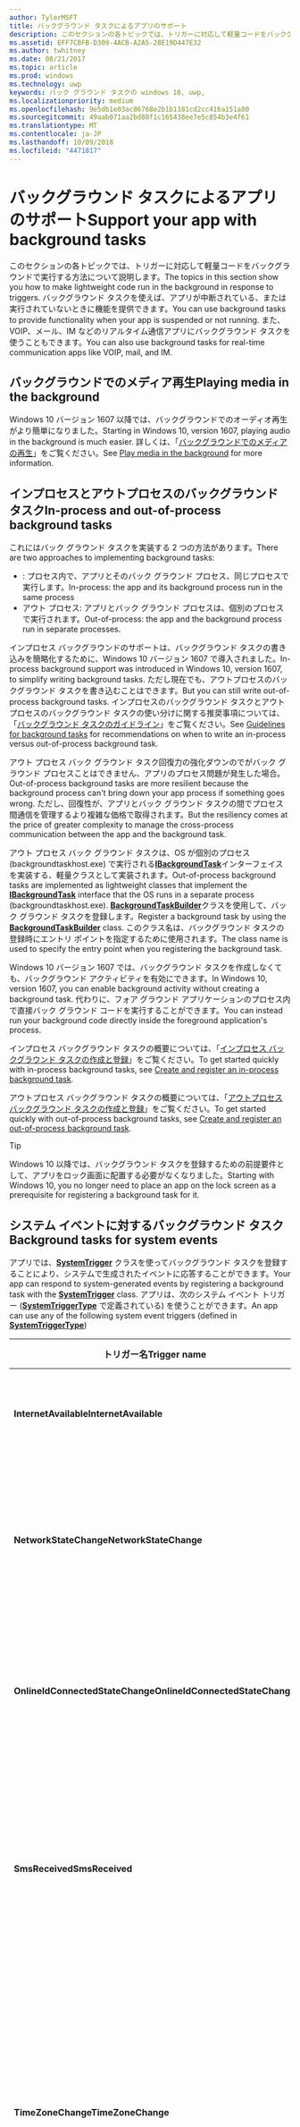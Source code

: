 ```yaml
---
author: TylerMSFT
title: バックグラウンド タスクによるアプリのサポート
description: このセクションの各トピックでは、トリガーに対応して軽量コードをバックグラウンドで実行する方法について説明します。
ms.assetid: EFF7CBFB-D309-4ACB-A2A5-28E19D447E32
ms.author: twhitney
ms.date: 08/21/2017
ms.topic: article
ms.prod: windows
ms.technology: uwp
keywords: バック グラウンド タスクの windows 10, uwp,
ms.localizationpriority: medium
ms.openlocfilehash: 9e5db1e03ac86768e2b1b1181cd2cc416a151a80
ms.sourcegitcommit: 49aab071aa2bd88f1c165438ee7e5c854b3e4f61
ms.translationtype: MT
ms.contentlocale: ja-JP
ms.lasthandoff: 10/09/2018
ms.locfileid: "4471817"
---
```

# <a name="support-your-app-with-background-tasks"></a><span data-ttu-id="13c04-104">バックグラウンド タスクによるアプリのサポート</span><span class="sxs-lookup"><span data-stu-id="13c04-104">Support your app with background tasks</span></span>


<span data-ttu-id="13c04-105">このセクションの各トピックでは、トリガーに対応して軽量コードをバックグラウンドで実行する方法について説明します。</span><span class="sxs-lookup"><span data-stu-id="13c04-105">The topics in this section show you how to make lightweight code run in the background in response to triggers.</span></span> <span data-ttu-id="13c04-106">バックグラウンド タスクを使えば、アプリが中断されている、または実行されていないときに機能を提供できます。</span><span class="sxs-lookup"><span data-stu-id="13c04-106">You can use background tasks to provide functionality when your app is suspended or not running.</span></span> <span data-ttu-id="13c04-107">また、VOIP、メール、IM などのリアルタイム通信アプリにバックグラウンド タスクを使うこともできます。</span><span class="sxs-lookup"><span data-stu-id="13c04-107">You can also use background tasks for real-time communication apps like VOIP, mail, and IM.</span></span>

## <a name="playing-media-in-the-background"></a><span data-ttu-id="13c04-108">バックグラウンドでのメディア再生</span><span class="sxs-lookup"><span data-stu-id="13c04-108">Playing media in the background</span></span>

<span data-ttu-id="13c04-109">Windows 10 バージョン 1607 以降では、バックグラウンドでのオーディオ再生がより簡単になりました。</span><span class="sxs-lookup"><span data-stu-id="13c04-109">Starting in Windows 10, version 1607, playing audio in the background is much easier.</span></span> <span data-ttu-id="13c04-110">詳しくは、「[バックグラウンドでのメディアの再生](https://msdn.microsoft.com/windows/uwp/audio-video-camera/background-audio)」をご覧ください。</span><span class="sxs-lookup"><span data-stu-id="13c04-110">See [Play media in the background](https://msdn.microsoft.com/windows/uwp/audio-video-camera/background-audio) for more information.</span></span>

## <a name="in-process-and-out-of-process-background-tasks"></a><span data-ttu-id="13c04-111">インプロセスとアウトプロセスのバックグラウンド タスク</span><span class="sxs-lookup"><span data-stu-id="13c04-111">In-process and out-of-process background tasks</span></span>

<span data-ttu-id="13c04-112">これにはバック グラウンド タスクを実装する 2 つの方法があります。</span><span class="sxs-lookup"><span data-stu-id="13c04-112">There are two approaches to implementing background tasks:</span></span>

* <span data-ttu-id="13c04-113">: プロセス内で、アプリとそのバック グラウンド プロセス、同じプロセスで実行します。</span><span class="sxs-lookup"><span data-stu-id="13c04-113">In-process: the app and its background process run in the same process</span></span>
* <span data-ttu-id="13c04-114">アウト プロセス: アプリとバック グラウンド プロセスは、個別のプロセスで実行されます。</span><span class="sxs-lookup"><span data-stu-id="13c04-114">Out-of-process: the app and the background process run in separate processes.</span></span>

<span data-ttu-id="13c04-115">インプロセス バックグラウンドのサポートは、バックグラウンド タスクの書き込みを簡略化するために、Windows 10 バージョン 1607 で導入されました。</span><span class="sxs-lookup"><span data-stu-id="13c04-115">In-process background support was introduced in Windows 10, version 1607, to simplify writing background tasks.</span></span> <span data-ttu-id="13c04-116">ただし現在でも、アウトプロセスのバックグラウンド タスクを書き込むことはできます。</span><span class="sxs-lookup"><span data-stu-id="13c04-116">But you can still write out-of-process background tasks.</span></span> <span data-ttu-id="13c04-117">インプロセスのバックグラウンド タスクとアウトプロセスのバックグラウンド タスクの使い分けに関する推奨事項については、「[バックグラウンド タスクのガイドライン](guidelines-for-background-tasks.md)」をご覧ください。</span><span class="sxs-lookup"><span data-stu-id="13c04-117">See [Guidelines for background tasks](guidelines-for-background-tasks.md) for recommendations on when to write an in-process versus out-of-process background task.</span></span>

<span data-ttu-id="13c04-118">アウト プロセス バック グラウンド タスク回復力の強化ダウンのでがバック グラウンド プロセスことはできません、アプリのプロセス問題が発生した場合。</span><span class="sxs-lookup"><span data-stu-id="13c04-118">Out-of-process background tasks are more resilient because the background process can't bring down your app process if something goes wrong.</span></span> <span data-ttu-id="13c04-119">ただし、回復性が、アプリとバック グラウンド タスクの間でプロセス間通信を管理するより複雑な価格で取得されます。</span><span class="sxs-lookup"><span data-stu-id="13c04-119">But the resiliency comes at the price of greater complexity to manage the cross-process communication between the app and the background task.</span></span>

<span data-ttu-id="13c04-120">アウト プロセス バック グラウンド タスクは、OS が個別のプロセス (backgroundtaskhost.exe) で実行される[**IBackgroundTask**](https://msdn.microsoft.com/library/windows/apps/br224794)インターフェイスを実装する、軽量クラスとして実装されます。</span><span class="sxs-lookup"><span data-stu-id="13c04-120">Out-of-process background tasks are implemented as lightweight classes that implement the [**IBackgroundTask**](https://msdn.microsoft.com/library/windows/apps/br224794) interface that the OS runs in a separate process (backgroundtaskhost.exe).</span></span> <span data-ttu-id="13c04-121">[**BackgroundTaskBuilder**](https://msdn.microsoft.com/library/windows/apps/br224768)クラスを使用して、バック グラウンド タスクを登録します。</span><span class="sxs-lookup"><span data-stu-id="13c04-121">Register a background task by using the [**BackgroundTaskBuilder**](https://msdn.microsoft.com/library/windows/apps/br224768) class.</span></span> <span data-ttu-id="13c04-122">このクラス名は、バックグラウンド タスクの登録時にエントリ ポイントを指定するために使用されます。</span><span class="sxs-lookup"><span data-stu-id="13c04-122">The class name is used to specify the entry point when you registering the background task.</span></span>

<span data-ttu-id="13c04-123">Windows 10 バージョン 1607 では、バックグラウンド タスクを作成しなくても、バックグラウンド アクティビティを有効にできます。</span><span class="sxs-lookup"><span data-stu-id="13c04-123">In Windows 10, version 1607, you can enable background activity without creating a background task.</span></span> <span data-ttu-id="13c04-124">代わりに、フォア グラウンド アプリケーションのプロセス内で直接バック グラウンド コードを実行することができます。</span><span class="sxs-lookup"><span data-stu-id="13c04-124">You can instead run your background code directly inside the foreground application's process.</span></span>

<span data-ttu-id="13c04-125">インプロセス バックグラウンド タスクの概要については、「[インプロセス バックグラウンド タスクの作成と登録](create-and-register-an-inproc-background-task.md)」をご覧ください。</span><span class="sxs-lookup"><span data-stu-id="13c04-125">To get started quickly with in-process background tasks, see [Create and register an in-process background task](create-and-register-an-inproc-background-task.md).</span></span>

<span data-ttu-id="13c04-126">アウトプロセス バックグラウンド タスクの概要については、「[アウトプロセス バックグラウンド タスクの作成と登録](create-and-register-a-background-task.md)」をご覧ください。</span><span class="sxs-lookup"><span data-stu-id="13c04-126">To get started quickly with out-of-process background tasks, see [Create and register an out-of-process background task](create-and-register-a-background-task.md).</span></span>

> [!TIP]
> <span data-ttu-id="13c04-127">Windows 10 以降では、バックグラウンド タスクを登録するための前提要件として、アプリをロック画面に配置する必要がなくなりました。</span><span class="sxs-lookup"><span data-stu-id="13c04-127">Starting with Windows 10, you no longer need to place an app on the lock screen as a prerequisite for registering a background task for it.</span></span>

## <a name="background-tasks-for-system-events"></a><span data-ttu-id="13c04-128">システム イベントに対するバックグラウンド タスク</span><span class="sxs-lookup"><span data-stu-id="13c04-128">Background tasks for system events</span></span>

<span data-ttu-id="13c04-129">アプリでは、[**SystemTrigger**](https://msdn.microsoft.com/library/windows/apps/br224838) クラスを使ってバックグラウンド タスクを登録することにより、システムで生成されたイベントに応答することができます。</span><span class="sxs-lookup"><span data-stu-id="13c04-129">Your app can respond to system-generated events by registering a background task with the [**SystemTrigger**](https://msdn.microsoft.com/library/windows/apps/br224838) class.</span></span> <span data-ttu-id="13c04-130">アプリは、次のシステム イベント トリガー ([**SystemTriggerType**](https://msdn.microsoft.com/library/windows/apps/br224839) で定義されている) を使うことができます。</span><span class="sxs-lookup"><span data-stu-id="13c04-130">An app can use any of the following system event triggers (defined in [**SystemTriggerType**](https://msdn.microsoft.com/library/windows/apps/br224839))</span></span>

| <span data-ttu-id="13c04-131">トリガー名</span><span class="sxs-lookup"><span data-stu-id="13c04-131">Trigger name</span></span>                     | <span data-ttu-id="13c04-132">説明</span><span class="sxs-lookup"><span data-stu-id="13c04-132">Description</span></span>                                                                                                    |
|----------------------------------|----------------------------------------------------------------------------------------------------------------|
| **<span data-ttu-id="13c04-133">InternetAvailable</span><span class="sxs-lookup"><span data-stu-id="13c04-133">InternetAvailable</span></span>**            | <span data-ttu-id="13c04-134">インターネットが利用可能になります。</span><span class="sxs-lookup"><span data-stu-id="13c04-134">The Internet becomes available.</span></span>                                                                                |
| **<span data-ttu-id="13c04-135">NetworkStateChange</span><span class="sxs-lookup"><span data-stu-id="13c04-135">NetworkStateChange</span></span>**           | <span data-ttu-id="13c04-136">コストや接続の変更などネットワークの変更が行われます。</span><span class="sxs-lookup"><span data-stu-id="13c04-136">A network change such as a change in cost or connectivity occurs.</span></span>                                              |
| **<span data-ttu-id="13c04-137">OnlineIdConnectedStateChange</span><span class="sxs-lookup"><span data-stu-id="13c04-137">OnlineIdConnectedStateChange</span></span>** | <span data-ttu-id="13c04-138">アカウントに関連付けられたオンライン ID が変更されます。</span><span class="sxs-lookup"><span data-stu-id="13c04-138">Online ID associated with the account changes.</span></span>                                                                 |
| **<span data-ttu-id="13c04-139">SmsReceived</span><span class="sxs-lookup"><span data-stu-id="13c04-139">SmsReceived</span></span>**                  | <span data-ttu-id="13c04-140">インストールされたモバイル ブロードバンド デバイスにより、新しい SMS メッセージが受け取られます。</span><span class="sxs-lookup"><span data-stu-id="13c04-140">A new SMS message is received by an installed mobile broadband device.</span></span>                                         |
| **<span data-ttu-id="13c04-141">TimeZoneChange</span><span class="sxs-lookup"><span data-stu-id="13c04-141">TimeZoneChange</span></span>**               | <span data-ttu-id="13c04-142">デバイスでタイム ゾーンが変更されます (たとえば、システムが夏時間に合わせて時刻を調整したとき)。</span><span class="sxs-lookup"><span data-stu-id="13c04-142">The time zone changes on the device (for example, when the system adjusts the clock for daylight saving time).</span></span> |

<span data-ttu-id="13c04-143">詳しくは、「[バックグラウンド タスクによるシステム イベントへの応答](respond-to-system-events-with-background-tasks.md)」をご覧ください。</span><span class="sxs-lookup"><span data-stu-id="13c04-143">For more info see [Respond to system events with background tasks](respond-to-system-events-with-background-tasks.md).</span></span>

## <a name="conditions-for-background-tasks"></a><span data-ttu-id="13c04-144">バックグラウンド タスクの条件</span><span class="sxs-lookup"><span data-stu-id="13c04-144">Conditions for background tasks</span></span>

<span data-ttu-id="13c04-145">条件を追加すると、バックグラウンド タスクがトリガーされた後でも、バックグラウンド タスクを実行するタイミングを制御することができます。</span><span class="sxs-lookup"><span data-stu-id="13c04-145">You can control when the background task runs, even after it is triggered, by adding a condition.</span></span> <span data-ttu-id="13c04-146">バックグラウンド タスクは、トリガーされても、条件がすべて満たされるまで実行されません。</span><span class="sxs-lookup"><span data-stu-id="13c04-146">Once triggered, a background task will not run until all of its conditions are met.</span></span> <span data-ttu-id="13c04-147">次の条件 ([**SystemConditionType**](https://msdn.microsoft.com/library/windows/apps/br224835) 列挙型で表されます) を使うことができます。</span><span class="sxs-lookup"><span data-stu-id="13c04-147">The following conditions (represented by the [**SystemConditionType**](https://msdn.microsoft.com/library/windows/apps/br224835) enumeration) can be used.</span></span>

| <span data-ttu-id="13c04-148">条件名</span><span class="sxs-lookup"><span data-stu-id="13c04-148">Condition name</span></span>           | <span data-ttu-id="13c04-149">説明</span><span class="sxs-lookup"><span data-stu-id="13c04-149">Description</span></span>                       |
|--------------------------|-----------------------------------|
| **<span data-ttu-id="13c04-150">InternetAvailable</span><span class="sxs-lookup"><span data-stu-id="13c04-150">InternetAvailable</span></span>**    | <span data-ttu-id="13c04-151">インターネットが利用可能である必要があります。</span><span class="sxs-lookup"><span data-stu-id="13c04-151">The Internet must be available.</span></span>   |
| **<span data-ttu-id="13c04-152">InternetNotAvailable</span><span class="sxs-lookup"><span data-stu-id="13c04-152">InternetNotAvailable</span></span>** | <span data-ttu-id="13c04-153">インターネットが利用不可である必要があります。</span><span class="sxs-lookup"><span data-stu-id="13c04-153">The Internet must be unavailable.</span></span> |
| **<span data-ttu-id="13c04-154">SessionConnected</span><span class="sxs-lookup"><span data-stu-id="13c04-154">SessionConnected</span></span>**     | <span data-ttu-id="13c04-155">セッションが接続されている必要があります。</span><span class="sxs-lookup"><span data-stu-id="13c04-155">The session must be connected.</span></span>    |
| **<span data-ttu-id="13c04-156">SessionDisconnected</span><span class="sxs-lookup"><span data-stu-id="13c04-156">SessionDisconnected</span></span>**  | <span data-ttu-id="13c04-157">セッションが切断されている必要があります。</span><span class="sxs-lookup"><span data-stu-id="13c04-157">The session must be disconnected.</span></span> |
| **<span data-ttu-id="13c04-158">UserNotPresent</span><span class="sxs-lookup"><span data-stu-id="13c04-158">UserNotPresent</span></span>**       | <span data-ttu-id="13c04-159">ユーザーが不在である必要があります。</span><span class="sxs-lookup"><span data-stu-id="13c04-159">The user must be away.</span></span>            |
| **<span data-ttu-id="13c04-160">UserPresent</span><span class="sxs-lookup"><span data-stu-id="13c04-160">UserPresent</span></span>**          | <span data-ttu-id="13c04-161">ユーザーが在席している必要があります。</span><span class="sxs-lookup"><span data-stu-id="13c04-161">The user must be present.</span></span>         |

<span data-ttu-id="13c04-162">バックグラウンド タスク [BackgroundTaskBuilder.AddCondition](https://docs.microsoft.com/uwp/api/Windows.ApplicationModel.Background.BackgroundTaskBuilder) に **InternetAvailable** 条件を追加して、ネットワーク スタックが実行されるまで、バックグラウンド タスクのトリガーを遅らせます。</span><span class="sxs-lookup"><span data-stu-id="13c04-162">Add the **InternetAvailable** condition to your background task [BackgroundTaskBuilder.AddCondition](https://docs.microsoft.com/uwp/api/Windows.ApplicationModel.Background.BackgroundTaskBuilder) to delay triggering the background task until the network stack is running.</span></span> <span data-ttu-id="13c04-163">この条件は、ネットワークが利用可能になるまで、バック グラウンド タスクが実行されないために、電力を節約します。</span><span class="sxs-lookup"><span data-stu-id="13c04-163">This condition saves power because the background task won't execute until the network is available.</span></span> <span data-ttu-id="13c04-164">この条件では、リアルタイムのアクティブ化は行われません。</span><span class="sxs-lookup"><span data-stu-id="13c04-164">This condition does not provide real-time activation.</span></span>

<span data-ttu-id="13c04-165">バック グラウンド タスクは、ネットワーク接続を必要とする場合は、バック グラウンド タスクの実行中に、ネットワークが上に含まれることを確認する[IsNetworkRequested](https://docs.microsoft.com/uwp/api/Windows.ApplicationModel.Background.BackgroundTaskBuilder)を設定します。</span><span class="sxs-lookup"><span data-stu-id="13c04-165">If your background task requires network connectivity, set [IsNetworkRequested](https://docs.microsoft.com/uwp/api/Windows.ApplicationModel.Background.BackgroundTaskBuilder) to ensure that the network stays up while the background task runs.</span></span> <span data-ttu-id="13c04-166">これによって、デバイスがコネクト スタンバイ モードに入っている場合でも、タスクの実行中はネットワークを稼働状態に保つようにバックグラウンド タスク インフラストラクチャに指示されます。</span><span class="sxs-lookup"><span data-stu-id="13c04-166">This tells the background task infrastructure to keep the network up while the task is executing, even if the device has entered Connected Standby mode.</span></span> <span data-ttu-id="13c04-167">バック グラウンド タスクが**IsNetworkRequested**を設定していない場合、バック グラウンド タスクはできません (たとえば、電話の画面がになっているとき。) コネクト スタンバイ モードのときにネットワークにアクセス</span><span class="sxs-lookup"><span data-stu-id="13c04-167">If your background task does not set **IsNetworkRequested**, then your background task will not be able to access the network when in Connected Standby mode (for example, when a phone's screen is turned off.)</span></span>
 
<span data-ttu-id="13c04-168">バック グラウンド タスクの条件について詳しくは、[バック グラウンド タスクを実行するための条件の設定](set-conditions-for-running-a-background-task.md)を参照してください。</span><span class="sxs-lookup"><span data-stu-id="13c04-168">For more info about background task conditions, see [Set conditions for running a background task](set-conditions-for-running-a-background-task.md).</span></span>

## <a name="application-manifest-requirements"></a><span data-ttu-id="13c04-169">アプリケーション マニフェストの要件</span><span class="sxs-lookup"><span data-stu-id="13c04-169">Application manifest requirements</span></span>

<span data-ttu-id="13c04-170">アウトプロセスを実行するバックグラウンド タスクをアプリに正常に登録するには、バックグラウンド タスクをアプリケーション マニフェストで宣言する必要があります。</span><span class="sxs-lookup"><span data-stu-id="13c04-170">Before your app can successfully register a background task that runs out-of-process, it must be declared in the application manifest.</span></span> <span data-ttu-id="13c04-171">ホスト アプリと同じプロセスで実行されるバックグラウンド タスクについては、アプリケーション マニフェストで宣言する必要はありません。</span><span class="sxs-lookup"><span data-stu-id="13c04-171">Background tasks that run in the same process as their host app do not need to be declared in the application manifest.</span></span> <span data-ttu-id="13c04-172">詳しくは、「[アプリケーション マニフェストでのバックグラウンド タスクの宣言](declare-background-tasks-in-the-application-manifest.md)」をご覧ください。</span><span class="sxs-lookup"><span data-stu-id="13c04-172">For more info see [Declare background tasks in the application manifest](declare-background-tasks-in-the-application-manifest.md).</span></span>

## <a name="background-tasks"></a><span data-ttu-id="13c04-173">バックグラウンド タスク</span><span class="sxs-lookup"><span data-stu-id="13c04-173">Background tasks</span></span>

<span data-ttu-id="13c04-174">次のリアルタイム トリガーを使うと、バックグラウンドで軽量なカスタム コードを実行できます。</span><span class="sxs-lookup"><span data-stu-id="13c04-174">The following real-time triggers can be used to run lightweight custom code in the background:</span></span>

| <span data-ttu-id="13c04-175">リアルタイム トリガー</span><span class="sxs-lookup"><span data-stu-id="13c04-175">Real-time trigger</span></span>  | <span data-ttu-id="13c04-176">説明</span><span class="sxs-lookup"><span data-stu-id="13c04-176">Description</span></span> |
|--------------------|-------------|
| **<span data-ttu-id="13c04-177">コントロール チャネル</span><span class="sxs-lookup"><span data-stu-id="13c04-177">Control Channel</span></span>** | <span data-ttu-id="13c04-178">バックグラウンド タスクでは、[**ControlChannelTrigger**](https://msdn.microsoft.com/library/windows/apps/hh701032) を使って接続が有効な状態を維持し、コントロール チャネルでメッセージを受け取ることができます。</span><span class="sxs-lookup"><span data-stu-id="13c04-178">Background tasks can keep a connection alive, and receive messages on the control channel, by using the [**ControlChannelTrigger**](https://msdn.microsoft.com/library/windows/apps/hh701032).</span></span> <span data-ttu-id="13c04-179">アプリがソケットをリッスンしている場合は、**ControlChannelTrigger** の代わりにソケット ブローカーを使うことができます。</span><span class="sxs-lookup"><span data-stu-id="13c04-179">If your app is listening to a socket, you can use the Socket Broker instead of the **ControlChannelTrigger**.</span></span> <span data-ttu-id="13c04-180">ソケット ブローカーの使用について詳しくは、「[SocketActivityTrigger](https://msdn.microsoft.com/library/windows/apps/dn806009)」をご覧ください。</span><span class="sxs-lookup"><span data-stu-id="13c04-180">For more details on using the Socket Broker, see [SocketActivityTrigger](https://msdn.microsoft.com/library/windows/apps/dn806009).</span></span> <span data-ttu-id="13c04-181">**ControlChannelTrigger** は、Windows Phone ではサポートされていません。</span><span class="sxs-lookup"><span data-stu-id="13c04-181">The **ControlChannelTrigger** is not supported on Windows Phone.</span></span> |
| **<span data-ttu-id="13c04-182">タイマー</span><span class="sxs-lookup"><span data-stu-id="13c04-182">Timer</span></span>** | <span data-ttu-id="13c04-183">バックグラウンド タスクは、15 分おきに実行できます。また、[**TimeTrigger**](https://msdn.microsoft.com/library/windows/apps/br224843) を使って特定の時刻に実行するように設定することもできます。</span><span class="sxs-lookup"><span data-stu-id="13c04-183">Background tasks can run as frequently as every 15 minutes, and they can be set to run at a certain time by using the [**TimeTrigger**](https://msdn.microsoft.com/library/windows/apps/br224843).</span></span> <span data-ttu-id="13c04-184">詳しくは、「[タイマーでのバックグラウンド タスクの実行](run-a-background-task-on-a-timer-.md)」をご覧ください。</span><span class="sxs-lookup"><span data-stu-id="13c04-184">For more info see [Run a background task on a timer](run-a-background-task-on-a-timer-.md).</span></span> |
| **<span data-ttu-id="13c04-185">プッシュ通知</span><span class="sxs-lookup"><span data-stu-id="13c04-185">Push Notification</span></span>** | <span data-ttu-id="13c04-186">バックグラウンド タスクは、[**PushNotificationTrigger**](https://msdn.microsoft.com/library/windows/apps/hh700543) に応答して、直接プッシュ通知を受け取ります。</span><span class="sxs-lookup"><span data-stu-id="13c04-186">Background tasks respond to the [**PushNotificationTrigger**](https://msdn.microsoft.com/library/windows/apps/hh700543) to receive raw push notifications.</span></span> |

**<span data-ttu-id="13c04-187">注</span><span class="sxs-lookup"><span data-stu-id="13c04-187">Note</span></span>**  

<span data-ttu-id="13c04-188">ユニバーサル Windows アプリは、どの種類のバックグラウンド トリガーを登録する場合でも、先に [**RequestAccessAsync**](https://msdn.microsoft.com/library/windows/apps/hh700485) を呼び出す必要があります。</span><span class="sxs-lookup"><span data-stu-id="13c04-188">Universal Windows apps must call [**RequestAccessAsync**](https://msdn.microsoft.com/library/windows/apps/hh700485) before registering any of the background trigger types.</span></span>

<span data-ttu-id="13c04-189">更新プログラムのリリース後にユニバーサル Windows アプリが引き続き適切に実行されるようにするには、更新後にアプリが起動する際に、[**RemoveAccess**](https://msdn.microsoft.com/library/windows/apps/hh700471)、[**RequestAccessAsync**](https://msdn.microsoft.com/library/windows/apps/hh700485) の順に呼び出します。</span><span class="sxs-lookup"><span data-stu-id="13c04-189">To ensure that your Universal Windows app continues to run properly after you release an update, call [**RemoveAccess**](https://msdn.microsoft.com/library/windows/apps/hh700471) and then call [**RequestAccessAsync**](https://msdn.microsoft.com/library/windows/apps/hh700485) when your app launches after being updated.</span></span> <span data-ttu-id="13c04-190">詳しくは、「[バックグラウンド タスクのガイドライン](guidelines-for-background-tasks.md)」をご覧ください。</span><span class="sxs-lookup"><span data-stu-id="13c04-190">For more information, see [Guidelines for background tasks](guidelines-for-background-tasks.md).</span></span>

<span data-ttu-id="13c04-191">**トリガー インスタンスの数の制限:** アプリが登録できる一部のトリガー インスタンスの数には制限があります。</span><span class="sxs-lookup"><span data-stu-id="13c04-191">**Limits on the number of trigger instances:** There are limits to how many instances of some triggers an app can register.</span></span> <span data-ttu-id="13c04-192">アプリが [ApplicationTrigger](https://docs.microsoft.com/uwp/api/Windows.ApplicationModel.Background.ApplicationTrigger)、[MediaProcessingTrigger](https://docs.microsoft.com/uwp/api/windows.applicationmodel.background.mediaprocessingtrigger)、および [DeviceUseTrigger](https://msdn.microsoft.com/library/windows/apps/windows.applicationmodel.background.deviceusetrigger.aspx?f=255&MSPPError=-2147217396) を登録できるのは、アプリのインスタンスごとに 1 回のみです。</span><span class="sxs-lookup"><span data-stu-id="13c04-192">An app can only register   [ApplicationTrigger](https://docs.microsoft.com/uwp/api/Windows.ApplicationModel.Background.ApplicationTrigger), [MediaProcessingTrigger](https://docs.microsoft.com/uwp/api/windows.applicationmodel.background.mediaprocessingtrigger) and [DeviceUseTrigger](https://msdn.microsoft.com/library/windows/apps/windows.applicationmodel.background.deviceusetrigger.aspx?f=255&MSPPError=-2147217396) once per instance of the app.</span></span> <span data-ttu-id="13c04-193">アプリでこの制限を超えると、登録で例外がスローされます。</span><span class="sxs-lookup"><span data-stu-id="13c04-193">If an app goes over this limit, registration will throw an exception.</span></span>

## <a name="system-event-triggers"></a><span data-ttu-id="13c04-194">システム イベント トリガー</span><span class="sxs-lookup"><span data-stu-id="13c04-194">System event triggers</span></span>

<span data-ttu-id="13c04-195">[**SystemTriggerType**](https://msdn.microsoft.com/library/windows/apps/br224839) 列挙体は、次のシステム イベント トリガーを表します。</span><span class="sxs-lookup"><span data-stu-id="13c04-195">The [**SystemTriggerType**](https://msdn.microsoft.com/library/windows/apps/br224839) enumeration represents the following system event triggers:</span></span>

| <span data-ttu-id="13c04-196">トリガー名</span><span class="sxs-lookup"><span data-stu-id="13c04-196">Trigger name</span></span>            | <span data-ttu-id="13c04-197">説明</span><span class="sxs-lookup"><span data-stu-id="13c04-197">Description</span></span>                                                       |
|-------------------------|-------------------------------------------------------------------|
| **<span data-ttu-id="13c04-198">UserPresent</span><span class="sxs-lookup"><span data-stu-id="13c04-198">UserPresent</span></span>**         | <span data-ttu-id="13c04-199">ユーザーが在席になったら、バックグラウンド タスクがトリガーされます。</span><span class="sxs-lookup"><span data-stu-id="13c04-199">The background task is triggered when the user becomes present.</span></span>   |
| **<span data-ttu-id="13c04-200">UserAway</span><span class="sxs-lookup"><span data-stu-id="13c04-200">UserAway</span></span>**            | <span data-ttu-id="13c04-201">ユーザーが不在になったら、バックグラウンド タスクがトリガーされます。</span><span class="sxs-lookup"><span data-stu-id="13c04-201">The background task is triggered when the user becomes absent.</span></span>    |
| **<span data-ttu-id="13c04-202">ControlChannelReset</span><span class="sxs-lookup"><span data-stu-id="13c04-202">ControlChannelReset</span></span>** | <span data-ttu-id="13c04-203">コントロール チャネルがリセットされたら、バックグラウンド タスクがトリガーされます。</span><span class="sxs-lookup"><span data-stu-id="13c04-203">The background task is triggered when a control channel is reset.</span></span> |
| **<span data-ttu-id="13c04-204">SessionConnected</span><span class="sxs-lookup"><span data-stu-id="13c04-204">SessionConnected</span></span>**    | <span data-ttu-id="13c04-205">セッションが接続されたら、バックグラウンド タスクがトリガーされます。</span><span class="sxs-lookup"><span data-stu-id="13c04-205">The background task is triggered when the session is connected.</span></span>   |

   
<span data-ttu-id="13c04-206">以下のシステム イベント トリガーは、ユーザーがアプリをロック画面に配置した場合や、アプリをロック画面から削除した場合に、そのことを通知します。</span><span class="sxs-lookup"><span data-stu-id="13c04-206">The following system event triggers signal when the user has moved an app on or off the lock screen.</span></span>

| <span data-ttu-id="13c04-207">トリガー名</span><span class="sxs-lookup"><span data-stu-id="13c04-207">Trigger name</span></span>                     | <span data-ttu-id="13c04-208">説明</span><span class="sxs-lookup"><span data-stu-id="13c04-208">Description</span></span>                                  |
|----------------------------------|----------------------------------------------|
| **<span data-ttu-id="13c04-209">LockScreenApplicationAdded</span><span class="sxs-lookup"><span data-stu-id="13c04-209">LockScreenApplicationAdded</span></span>**   | <span data-ttu-id="13c04-210">アプリのタイルがロック画面に追加されます。</span><span class="sxs-lookup"><span data-stu-id="13c04-210">An app tile is added to the lock screen.</span></span>     |
| **<span data-ttu-id="13c04-211">LockScreenApplicationRemoved</span><span class="sxs-lookup"><span data-stu-id="13c04-211">LockScreenApplicationRemoved</span></span>** | <span data-ttu-id="13c04-212">アプリのタイルがロック画面から削除されます。</span><span class="sxs-lookup"><span data-stu-id="13c04-212">An app tile is removed from the lock screen.</span></span> |

 
## <a name="background-task-resource-constraints"></a><span data-ttu-id="13c04-213">バックグラウンド タスク リソースの制限</span><span class="sxs-lookup"><span data-stu-id="13c04-213">Background task resource constraints</span></span>

<span data-ttu-id="13c04-214">バックグラウンド タスクは軽量です。</span><span class="sxs-lookup"><span data-stu-id="13c04-214">Background tasks are lightweight.</span></span> <span data-ttu-id="13c04-215">バックグラウンドの実行を最小限に抑えることにより、フォアグラウンド アプリでの最適なユーザー エクスペリエンスとバッテリ寿命が保証されます。</span><span class="sxs-lookup"><span data-stu-id="13c04-215">Keeping background execution to a minimum ensures the best user experience with foreground apps and battery life.</span></span> <span data-ttu-id="13c04-216">この設定は、リソース制約をバックグラウンド タスクに適用することにより、強制的に適用されます。</span><span class="sxs-lookup"><span data-stu-id="13c04-216">This is enforced by applying resource constraints to background tasks.</span></span>

<span data-ttu-id="13c04-217">バックグラウンド タスクに使用できる時間は、ウォールクロック時間で 30 秒間に制限されています。</span><span class="sxs-lookup"><span data-stu-id="13c04-217">Background tasks are limited to 30 seconds of wall-clock usage.</span></span>

### <a name="memory-constraints"></a><span data-ttu-id="13c04-218">メモリの制限</span><span class="sxs-lookup"><span data-stu-id="13c04-218">Memory constraints</span></span>

<span data-ttu-id="13c04-219">リソースには制約があるため (特にメモリの少ないデバイスの場合)、バックグラウンド タスクにはメモリの制限が存在する場合があり、これによってバックグラウンド タスクが使うことができるメモリの最大容量が決まります。</span><span class="sxs-lookup"><span data-stu-id="13c04-219">Due to the resource constraints for low-memory devices, background tasks may have a memory limit that determines the maximum amount of memory the background task can use.</span></span> <span data-ttu-id="13c04-220">バックグラウンド タスクがこの制限を超過する操作を試行すると、操作は失敗し、タスクで処理できるメモリ不足例外が生成されることがあります。</span><span class="sxs-lookup"><span data-stu-id="13c04-220">If your background task attempts an operation that would exceed this limit, the operation will fail and may generate an out-of-memory exception--which the task can handle.</span></span> <span data-ttu-id="13c04-221">メモリ不足例外がタスクで処理されない場合や、試行された操作がメモリ不足例外を生じさせる性質のものではなかった場合は、タスクが直ちに終了されます。</span><span class="sxs-lookup"><span data-stu-id="13c04-221">If the task does not handle the out-of-memory exception, or the nature of the attempted operation is such that an out-of-memory exception was not generated, then the task will be terminated immediately.</span></span>  

<span data-ttu-id="13c04-222">上限 (あれば) を検出し、進行中のバックグラウンド タスクのメモリ使用量を監視するには、[**MemoryManager**](https://msdn.microsoft.com/library/windows/apps/dn633831) API を使って、現在のメモリ使用量と制限を問い合わせることができます。</span><span class="sxs-lookup"><span data-stu-id="13c04-222">You can use the [**MemoryManager**](https://msdn.microsoft.com/library/windows/apps/dn633831) APIs to query your current memory usage and limit in order to discover your cap (if any), and to monitor your background task's ongoing memory usage.</span></span>

### <a name="per-device-limit-for-apps-with-background-tasks-for-low-memory-devices"></a><span data-ttu-id="13c04-223">メモリの少ないデバイスにおけるバックグラウンド タスクのあるアプリのデバイスごとの制限</span><span class="sxs-lookup"><span data-stu-id="13c04-223">Per-device limit for apps with background tasks for low-memory devices</span></span>

<span data-ttu-id="13c04-224">メモリに制約のあるデバイスでは、デバイスにインストールでき、いつでもバックグラウンド タスクを使うことができるアプリの数に制限があります。</span><span class="sxs-lookup"><span data-stu-id="13c04-224">On memory-constrained devices, there is a limit to the number of apps that can be installed on a device and use background tasks at any given time.</span></span> <span data-ttu-id="13c04-225">この数を超えると、すべてのバックグラウンド タスクを登録するのに必要な [**RequestAccessAsync**](https://msdn.microsoft.com/library/windows/apps/hh700485) の呼び出しが失敗します。</span><span class="sxs-lookup"><span data-stu-id="13c04-225">If this number is exceeded, the call to [**RequestAccessAsync**](https://msdn.microsoft.com/library/windows/apps/hh700485), which is required to register all background tasks, will fail.</span></span>

### <a name="battery-saver"></a><span data-ttu-id="13c04-226">バッテリー節約機能</span><span class="sxs-lookup"><span data-stu-id="13c04-226">Battery Saver</span></span>

<span data-ttu-id="13c04-227">バッテリー節約機能が有効であってもバックグラウンド タスクを実行しプッシュ通知を受信するようにアプリを設定していない限り、デバイスが外部電源に接続されていない状態でバッテリー残量が指定量を下回ると、バッテリー節約機能 (有効な場合) によりバックグラウンド タスクが実行されなくなります。</span><span class="sxs-lookup"><span data-stu-id="13c04-227">Unless you exempt your app so that it can still run background tasks and receive push notifications when Battery Saver is on, the Battery Saver feature, when enabled, will prevent background tasks from running when the device is not connected to external power and the battery goes below a specified amount of power remaining.</span></span> <span data-ttu-id="13c04-228">これによりバックグラウンド タスクを登録できなくなることはありません。</span><span class="sxs-lookup"><span data-stu-id="13c04-228">This will not prevent you from registering background tasks.</span></span>

<span data-ttu-id="13c04-229">ただし、エンタープライズ アプリ, と、Microsoft Store で公開されていないのアプリでは、「[無期限にバック グラウンドで実行](run-in-the-background-indefinetly.md)する機能を使用して、バック グラウンドで無期限にバック グラウンド タスクまたは延長実行セッションを実行する方法について説明します。</span><span class="sxs-lookup"><span data-stu-id="13c04-229">However, for enterprise apps, and apps that will not be published in the Microsoft Store, see [Run in the background indefinitely](run-in-the-background-indefinetly.md) to learn how to use a capabilities to run a background task or extended execution session in the background indefinitely.</span></span>

## <a name="background-task-resource-guarantees-for-real-time-communication"></a><span data-ttu-id="13c04-230">リアルタイム通信に対するバックグラウンド タスク リソース保証</span><span class="sxs-lookup"><span data-stu-id="13c04-230">Background task resource guarantees for real-time communication</span></span>

<span data-ttu-id="13c04-231">リソース クォータがリアルタイム通信機能に干渉することがないように、[**ControlChannelTrigger**](https://msdn.microsoft.com/library/windows/apps/hh701032) と [**PushNotificationTrigger**](https://msdn.microsoft.com/library/windows/apps/hh700543) を使ったバックグラウンド タスクごとに CPU リソース保証クォータが確保されます。</span><span class="sxs-lookup"><span data-stu-id="13c04-231">To prevent resource quotas from interfering with real-time communication functionality, background tasks using the [**ControlChannelTrigger**](https://msdn.microsoft.com/library/windows/apps/hh701032) and [**PushNotificationTrigger**](https://msdn.microsoft.com/library/windows/apps/hh700543) receive guaranteed CPU resource quotas for every running task.</span></span> <span data-ttu-id="13c04-232">リソース クォータは、先ほど説明したように、これらのバックグラウンド タスクに対して一定のままです。</span><span class="sxs-lookup"><span data-stu-id="13c04-232">The resource quotas are as mentioned above, and remain constant for these background tasks.</span></span>

<span data-ttu-id="13c04-233">アプリでは、特に何も行わなくても、[**ControlChannelTrigger**](https://msdn.microsoft.com/library/windows/apps/hh701032) と [**PushNotificationTrigger**](https://msdn.microsoft.com/library/windows/apps/hh700543) を使ったバックグラウンド タスクごとにリソース保証クォータが確保されます。</span><span class="sxs-lookup"><span data-stu-id="13c04-233">Your app doesn't have to do anything differently to get the guaranteed resource quotas for [**ControlChannelTrigger**](https://msdn.microsoft.com/library/windows/apps/hh701032) and [**PushNotificationTrigger**](https://msdn.microsoft.com/library/windows/apps/hh700543) background tasks.</span></span> <span data-ttu-id="13c04-234">システムは、これらのタスクを常に重要なバックグラウンド タスクとして扱います。</span><span class="sxs-lookup"><span data-stu-id="13c04-234">The system always treats these as critical background tasks.</span></span>

## <a name="maintenance-trigger"></a><span data-ttu-id="13c04-235">メンテナンス トリガー</span><span class="sxs-lookup"><span data-stu-id="13c04-235">Maintenance trigger</span></span>

<span data-ttu-id="13c04-236">メンテナンス タスクは、デバイスが AC 電源に接続されているときにだけ実行されます。</span><span class="sxs-lookup"><span data-stu-id="13c04-236">Maintenance tasks only run when the device is plugged in to AC power.</span></span> <span data-ttu-id="13c04-237">詳しくは、「[メンテナンス トリガーの使用](use-a-maintenance-trigger.md)」をご覧ください。</span><span class="sxs-lookup"><span data-stu-id="13c04-237">For more info see [Use a maintenance trigger](use-a-maintenance-trigger.md).</span></span>

## <a name="background-tasks-for-sensors-and-devices"></a><span data-ttu-id="13c04-238">センサーとデバイスのバックグラウンド タスク</span><span class="sxs-lookup"><span data-stu-id="13c04-238">Background tasks for sensors and devices</span></span>

<span data-ttu-id="13c04-239">アプリでは、[**DeviceUseTrigger**](https://msdn.microsoft.com/library/windows/apps/dn297337) クラスによりバックグラウンド タスクからセンサーと周辺デバイスにアクセスできます。</span><span class="sxs-lookup"><span data-stu-id="13c04-239">Your app can access sensors and peripheral devices from a background task with the [**DeviceUseTrigger**](https://msdn.microsoft.com/library/windows/apps/dn297337) class.</span></span> <span data-ttu-id="13c04-240">このトリガーは、データの同期や監視など長期間にわたる操作に使用できます。</span><span class="sxs-lookup"><span data-stu-id="13c04-240">You can use this trigger for long-running operations such as data synchronization or monitoring.</span></span> <span data-ttu-id="13c04-241">システム イベントのタスクとは異なり、**DeviceUseTrigger** タスクは、アプリがフォアグラウンドで実行されており条件が設定されていない場合にのみトリガーできます。</span><span class="sxs-lookup"><span data-stu-id="13c04-241">Unlike tasks for system events, a **DeviceUseTrigger** task can only be triggered while your app is running in the foreground and no conditions can be set on it.</span></span>

> [!IMPORTANT]
> <span data-ttu-id="13c04-242">**DeviceUseTrigger** と **DeviceServicingTrigger** は、インプロセスのバックグラウンド タスクでは使用できません。</span><span class="sxs-lookup"><span data-stu-id="13c04-242">The **DeviceUseTrigger** and **DeviceServicingTrigger** cannot be used with in-process background tasks.</span></span>

<span data-ttu-id="13c04-243">時間がかかるファームウェア更新など、一部の重要なデバイス操作は、[**DeviceUseTrigger**](https://msdn.microsoft.com/library/windows/apps/dn297337) では実行できません。</span><span class="sxs-lookup"><span data-stu-id="13c04-243">Some critical device operations, such as long running firmware updates, cannot be performed with the [**DeviceUseTrigger**](https://msdn.microsoft.com/library/windows/apps/dn297337).</span></span> <span data-ttu-id="13c04-244">このような操作は PC でのみ、[**DeviceServicingTrigger**](https://msdn.microsoft.com/library/windows/apps/dn297315) を使う特権アプリによってのみ実行できます。</span><span class="sxs-lookup"><span data-stu-id="13c04-244">Such operations can be performed only on the PC, and only by a privileged app that uses the [**DeviceServicingTrigger**](https://msdn.microsoft.com/library/windows/apps/dn297315).</span></span> <span data-ttu-id="13c04-245">*特権アプリ*とは、これらの操作を実行する権限をデバイス製造元から与えられているアプリです。</span><span class="sxs-lookup"><span data-stu-id="13c04-245">A *privileged app* is an app that the device's manufacturer has authorized to perform those operations.</span></span> <span data-ttu-id="13c04-246">デバイス メタデータを使って、どのアプリがデバイスの特権アプリであるか (存在する場合) を指定します。</span><span class="sxs-lookup"><span data-stu-id="13c04-246">Device metadata is used to specify which app, if any, has been designated as the privileged app for a device.</span></span> <span data-ttu-id="13c04-247">詳しくは、[デバイスの同期と Microsoft Store デバイス アプリの更新プログラム](http://go.microsoft.com/fwlink/p/?LinkId=306619)をご覧ください。</span><span class="sxs-lookup"><span data-stu-id="13c04-247">For more info, see [Device sync and update for Microsoft Store device apps](http://go.microsoft.com/fwlink/p/?LinkId=306619)</span></span>

## <a name="managing-background-tasks"></a><span data-ttu-id="13c04-248">バックグラウンド タスクの管理</span><span class="sxs-lookup"><span data-stu-id="13c04-248">Managing background tasks</span></span>

<span data-ttu-id="13c04-249">バックグラウンド タスクは、イベントとローカル ストレージを使って進行状況、完了、キャンセルをアプリに報告できます。</span><span class="sxs-lookup"><span data-stu-id="13c04-249">Background tasks can report progress, completion, and cancellation to your app using events and local storage.</span></span> <span data-ttu-id="13c04-250">アプリは、バックグラウンド タスクがスローした例外をキャッチしたり、アプリの更新中にバックグラウンド タスクの登録を行うこともできます。</span><span class="sxs-lookup"><span data-stu-id="13c04-250">Your app can also catch exceptions thrown by a background task, and manage background task registration during app updates.</span></span> <span data-ttu-id="13c04-251">詳しくは、次のトピックをご覧ください。</span><span class="sxs-lookup"><span data-stu-id="13c04-251">For more info see:</span></span>

[<span data-ttu-id="13c04-252">取り消されたバックグラウンド タスクの処理</span><span class="sxs-lookup"><span data-stu-id="13c04-252">Handle a cancelled background task</span></span>](handle-a-cancelled-background-task.md)  
[<span data-ttu-id="13c04-253">バックグラウンド タスクの進捗状況と完了の監視</span><span class="sxs-lookup"><span data-stu-id="13c04-253">Monitor background task progress and completion</span></span>](monitor-background-task-progress-and-completion.md)

<span data-ttu-id="13c04-254">アプリの起動中にバック グラウンド タスクの登録を確認します。</span><span class="sxs-lookup"><span data-stu-id="13c04-254">Check your background task registration during app launch.</span></span> <span data-ttu-id="13c04-255">BackgroundTaskBuilder.AllTasks に、アプリのグループ化されていないバック グラウンド タスクが指定されていることを確認します。</span><span class="sxs-lookup"><span data-stu-id="13c04-255">Ensure that your app's ungrouped background tasks are present in BackgroundTaskBuilder.AllTasks.</span></span> <span data-ttu-id="13c04-256">存在しないものを再登録します。</span><span class="sxs-lookup"><span data-stu-id="13c04-256">Re-register the ones that are not present.</span></span> <span data-ttu-id="13c04-257">不要になったをすべてのタスクの登録を解除します。</span><span class="sxs-lookup"><span data-stu-id="13c04-257">Unregister any tasks that are no longer needed.</span></span> <span data-ttu-id="13c04-258">これにより、アプリが起動されるたびにすべてのバック グラウンド タスクの登録は最新であります。</span><span class="sxs-lookup"><span data-stu-id="13c04-258">This ensures that all background tasks registrations are up-to-date every time the app is launched.</span></span>

## <a name="related-topics"></a><span data-ttu-id="13c04-259">関連トピック</span><span class="sxs-lookup"><span data-stu-id="13c04-259">Related topics</span></span>

**<span data-ttu-id="13c04-260">Windows 10 におけるマルチタスクの概念的ガイダンス</span><span class="sxs-lookup"><span data-stu-id="13c04-260">Conceptual guidance for multitasking in Windows 10</span></span>**

* [<span data-ttu-id="13c04-261">起動、再開、マルチタスク</span><span class="sxs-lookup"><span data-stu-id="13c04-261">Launching, resuming, and multitasking</span></span>](index.md)

**<span data-ttu-id="13c04-262">関連するバックグラウンド タスクのガイダンス</span><span class="sxs-lookup"><span data-stu-id="13c04-262">Related background task guidance</span></span>**

* [<span data-ttu-id="13c04-263">バックグラウンド タスクのガイドライン</span><span class="sxs-lookup"><span data-stu-id="13c04-263">Guidelines for background tasks</span></span>](guidelines-for-background-tasks.md)
* [<span data-ttu-id="13c04-264">バックグラウンド タスクからのセンサーやデバイスへのアクセス</span><span class="sxs-lookup"><span data-stu-id="13c04-264">Access sensors and devices from a background task</span></span>](access-sensors-and-devices-from-a-background-task.md)
* [<span data-ttu-id="13c04-265">インプロセス バックグラウンド タスクの作成と登録</span><span class="sxs-lookup"><span data-stu-id="13c04-265">Create and register an in-process background task</span></span>](create-and-register-an-inproc-background-task.md)
* [<span data-ttu-id="13c04-266">アウトプロセス バックグラウンド タスクの作成と登録</span><span class="sxs-lookup"><span data-stu-id="13c04-266">Create and register an out-of-process background task</span></span>](create-and-register-a-background-task.md)
* [<span data-ttu-id="13c04-267">アウトプロセスのバックグラウンド タスクをインプロセスのバックグラウンド タスクへ変換</span><span class="sxs-lookup"><span data-stu-id="13c04-267">Convert an out-of-process background task to an in-process background task</span></span>](convert-out-of-process-background-task.md)
* [<span data-ttu-id="13c04-268">バックグラウンド タスクのデバッグ</span><span class="sxs-lookup"><span data-stu-id="13c04-268">Debug a background task</span></span>](debug-a-background-task.md)
* [<span data-ttu-id="13c04-269">アプリケーション マニフェストでのバックグラウンド タスクの宣言</span><span class="sxs-lookup"><span data-stu-id="13c04-269">Declare background tasks in the application manifest</span></span>](declare-background-tasks-in-the-application-manifest.md)
* [<span data-ttu-id="13c04-270">バックグラウンド タスクの登録のグループ化</span><span class="sxs-lookup"><span data-stu-id="13c04-270">Group background task registration</span></span>](group-background-tasks.md)
* [<span data-ttu-id="13c04-271">取り消されたバックグラウンド タスクの処理</span><span class="sxs-lookup"><span data-stu-id="13c04-271">Handle a cancelled background task</span></span>](handle-a-cancelled-background-task.md)
* [<span data-ttu-id="13c04-272">UWP アプリで一時停止イベント、再開イベント、バックグラウンド イベントをトリガーする方法 (デバッグ時)</span><span class="sxs-lookup"><span data-stu-id="13c04-272">How to trigger suspend, resume, and background events in UWP apps (when debugging)</span></span>](https://docs.microsoft.com/visualstudio/debugger/how-to-trigger-suspend-resume-and-background-events-for-windows-store-apps-in-visual-studio)
* [<span data-ttu-id="13c04-273">バックグラウンド タスクの進捗状況と完了の監視</span><span class="sxs-lookup"><span data-stu-id="13c04-273">Monitor background task progress and completion</span></span>](monitor-background-task-progress-and-completion.md)
* [<span data-ttu-id="13c04-274">バックグラウンドでのメディアの再生</span><span class="sxs-lookup"><span data-stu-id="13c04-274">Play media in the background</span></span>](https://msdn.microsoft.com/windows/uwp/audio-video-camera/background-audio)
* [<span data-ttu-id="13c04-275">バックグラウンド タスクの登録</span><span class="sxs-lookup"><span data-stu-id="13c04-275">Register a background task</span></span>](register-a-background-task.md)
* [<span data-ttu-id="13c04-276">バックグラウンド タスクによるシステム イベントへの応答</span><span class="sxs-lookup"><span data-stu-id="13c04-276">Respond to system events with background tasks</span></span>](respond-to-system-events-with-background-tasks.md)
* [<span data-ttu-id="13c04-277">タイマーでのバックグラウンド タスクの実行</span><span class="sxs-lookup"><span data-stu-id="13c04-277">Run a background task on a timer</span></span>](run-a-background-task-on-a-timer-.md)
* [<span data-ttu-id="13c04-278">UWP アプリが更新された際のバックグラウンド タスクの実行</span><span class="sxs-lookup"><span data-stu-id="13c04-278">Run a background task when your UWP app is updated</span></span>](run-a-background-task-during-updatetask.md)
* [<span data-ttu-id="13c04-279">バックグラウンドで無期限に実行する</span><span class="sxs-lookup"><span data-stu-id="13c04-279">Run in the background indefinitely</span></span>](run-in-the-background-indefinetly.md)
* [<span data-ttu-id="13c04-280">バックグラウンド タスクを実行するための条件の設定</span><span class="sxs-lookup"><span data-stu-id="13c04-280">Set conditions for running a background task</span></span>](set-conditions-for-running-a-background-task.md)
* [<span data-ttu-id="13c04-281">アプリ内からのバックグラウンド タスクのトリガー</span><span class="sxs-lookup"><span data-stu-id="13c04-281">Trigger a background task from your app</span></span>](trigger-background-task-from-app.md)
* [<span data-ttu-id="13c04-282">バックグラウンド タスクによるライブ タイルの更新</span><span class="sxs-lookup"><span data-stu-id="13c04-282">Update a live tile from a background task</span></span>](update-a-live-tile-from-a-background-task.md)
* [<span data-ttu-id="13c04-283">メンテナンス トリガーの使用</span><span class="sxs-lookup"><span data-stu-id="13c04-283">Use a maintenance trigger</span></span>](use-a-maintenance-trigger.md)
